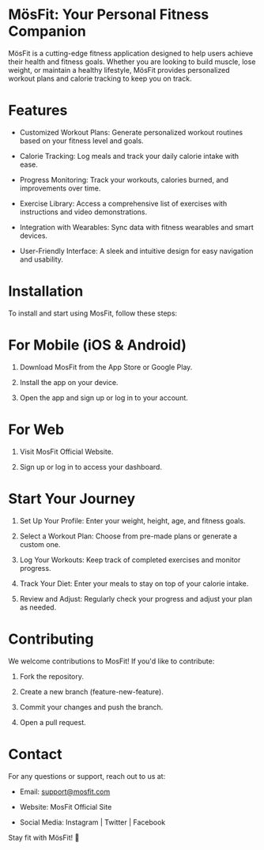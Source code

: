 # MösFit: Your Personal Fitness Companion

MösFit is a cutting-edge fitness application designed to help users achieve their health and fitness goals. Whether you are looking to build muscle, lose weight, or maintain a healthy lifestyle, MösFit provides personalized workout plans and calorie tracking to keep you on track.

# Features

* Customized Workout Plans: Generate personalized workout routines based on your fitness level and goals.

* Calorie Tracking: Log meals and track your daily calorie intake with ease.

* Progress Monitoring: Track your workouts, calories burned, and improvements over time.

* Exercise Library: Access a comprehensive list of exercises with instructions and video demonstrations.

* Integration with Wearables: Sync data with fitness wearables and smart devices.

* User-Friendly Interface: A sleek and intuitive design for easy navigation and usability.

# Installation

To install and start using MosFit, follow these steps:

# For Mobile (iOS & Android)

1. Download MosFit from the App Store or Google Play.

2. Install the app on your device.

3. Open the app and sign up or log in to your account.

# For Web

1. Visit MosFit Official Website.

2. Sign up or log in to access your dashboard.

# Start Your Journey

1. Set Up Your Profile: Enter your weight, height, age, and fitness goals.

2. Select a Workout Plan: Choose from pre-made plans or generate a custom one.

3. Log Your Workouts: Keep track of completed exercises and monitor progress.

4. Track Your Diet: Enter your meals to stay on top of your calorie intake.

5. Review and Adjust: Regularly check your progress and adjust your plan as needed.

# Contributing

We welcome contributions to MosFit! If you'd like to contribute:

1. Fork the repository.

2. Create a new branch (feature-new-feature).

3. Commit your changes and push the branch.

4. Open a pull request.

# Contact
For any questions or support, reach out to us at:

* Email: support@mosfit.com

* Website: MosFit Official Site

* Social Media: Instagram | Twitter | Facebook

Stay fit with MösFit! 💪

